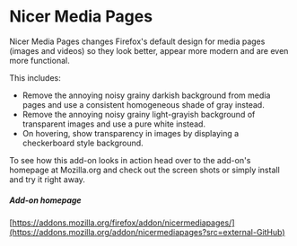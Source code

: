 Nicer Media Pages
=================

Nicer Media Pages changes Firefox's default design for media pages (images and videos) so they look better, appear more modern and are even more functional.

This includes:
* Remove the annoying noisy grainy darkish background from media pages and use a consistent homogeneous shade of gray instead.
* Remove the annoying noisy grainy light-grayish background of transparent images and use a pure white instead.
* On hovering, show transparency in images by displaying a checkerboard style background.

To see how this add-on looks in action head over to the add-on's homepage at Mozilla.org and check out the screen shots or simply install and try it right away.

##### Add-on homepage
[https://addons.mozilla.org/firefox/addon/nicermediapages/](https://addons.mozilla.org/addon/nicermediapages?src=external-GitHub)
